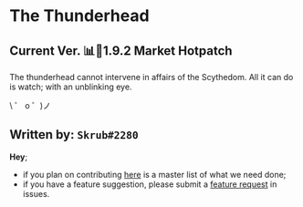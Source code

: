 # The Thunderhead
Current Ver. 📊💸1.9.2 Market Hotpatch
-----------------------------

The thunderhead cannot intervene in affairs of the Scythedom. All it can do is watch; with an unblinking eye.

\ ゜ o ゜)ノ

## Written by: `Skrub#2280`


**Hey**; 
- if you plan on contributing [here](https://trello.com/b/wtAYO1cr/thunderhead) is a master list of what we need done;
- if you have a feature suggestion, please submit a [feature request](https://github.com/humboldt123/the-thunderhead/issues/new?assignees=humboldt123&labels=enhancement&template=feature_request.md&title=%5BFEATURE+REQUEST%5D) in issues.
